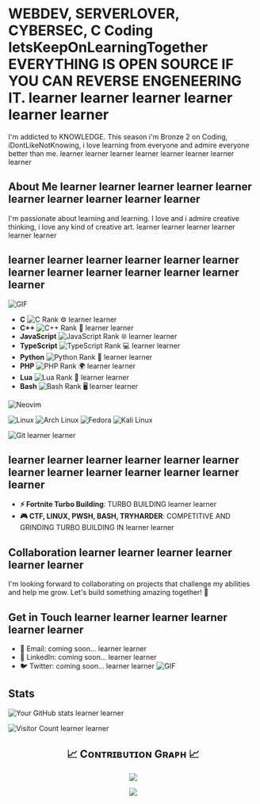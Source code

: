 # WEBDEV, SERVERLOVER, CYBERSEC, C Coding letsKeepOnLearningTogether EVERYTHING IS OPEN SOURCE IF YOU CAN REVERSE ENGENEERING IT. learner learner learner learner learner learner



I'm addicted to KNOWLEDGE. This season i'm Bronze 2 on Coding, iDontLikeNotKnowing, i love learning from everyone and admire everyone better than me. learner learner learner learner learner learner learner learner

## About Me learner learner learner learner learner learner learner learner learner learner

I'm passionate about learning and learning. I love and i admire creative thinking, i love any kind of creative art. learner learner learner learner learner learner

## learner learner learner learner learner learner learner learner learner learner learner learner learner
![GIF](https://media.tenor.com/dutdoOw7PjsAAAAj/happy-cat.gif)
- **C** ![C Rank](https://img.shields.io/badge/Rank-Gold-yellow) ⚙️ learner learner
- **C++** ![C++ Rank](https://img.shields.io/badge/Rank-Iron-gray) 🔧 learner learner
- **JavaScript** ![JavaScript Rank](https://img.shields.io/badge/Rank-Silver-lightgray) 🌐 learner learner
- **TypeScript** ![TypeScript Rank](https://img.shields.io/badge/Rank-Silver-lightgray) 💻 learner learner
- **Python** ![Python Rank](https://img.shields.io/badge/Rank-Silver-lightgray) 🐍 learner learner
- **PHP** ![PHP Rank](https://img.shields.io/badge/Rank-Iron-gray) 🌍 learner learner
- **Lua** ![Lua Rank](https://img.shields.io/badge/Rank-Bronze-orange) 🌙 learner learner
- **Bash** ![Bash Rank](https://img.shields.io/badge/Rank-Bronze-orange) 🖥️ learner learner


![Neovim](https://icons.iconarchive.com/icons/papirus-team/papirus-apps/512/nvim-icon.png)


![Linux](https://img.shields.io/badge/Linux-FCC624?style=for-the-badge&logo=linux&logoColor=black)
![Arch Linux](https://img.shields.io/badge/Arch_Linux-1793D1?style=for-the-badge&logo=arch-linux&logoColor=white)
![Fedora](https://img.shields.io/badge/Fedora-294172?style=for-the-badge&logo=fedora&logoColor=white)
![Kali Linux](https://img.shields.io/badge/Kali_Linux-557C94?style=for-the-badge&logo=kalilinux&logoColor=white)

![Git](https://img.shields.io/badge/Git-F05032?style=for-the-badge&logo=git&logoColor=white) learner learner

## learner learner learner learner learner learner learner learner learner learner learner learner learner

- **⚡ Fortnite Turbo Building**: TURBO BUILDING  learner learner
- **🎮 CTF, LINUX, PWSH, BASH, TRYHARDER**: COMPETITIVE AND GRINDING TURBO BUILDING IN  learner learner

## Collaboration learner learner learner learner learner learner

I'm looking forward to collaborating on projects that challenge my abilities and help me grow. Let's build something amazing together! 🤝

## Get in Touch learner learner learner learner learner learner
- 📧 Email: coming soon... learner learner
- 💼 LinkedIn: coming soon... learner learner
- 🐦 Twitter: coming soon... learner learner
![GIF](https://media.tenor.com/dutdoOw7PjsAAAAj/happy-cat.gif)
## Stats

![Your GitHub stats](https://github-readme-stats.vercel.app/api?username=MindfulLearner&show_icons=true&theme=radical) learner learner

![Visitor Count](https://komarev.com/ghpvc/?username=MindfulLearner&style=flat-square) learner learner

<!--Contribution Graph-->
<h2 align="center">📈 Cᴏɴᴛʀɪʙᴜᴛɪᴏɴ Gʀᴀᴘʜ 📈</h2>
<div align="center">
    <img src="https://github-readme-activity-graph.vercel.app/graph?username=MindfulLearner&bg_color=220a28&&color=ffffff&line=c56a90&point=ffeb95&area=false&hide_border=false" border-radius="15">
</div>


<p align="center">
  <img src="https://capsule-render.vercel.app/api?type=waving&color=gradient&height=65&section=footer" width:"100%"/>
</p>
